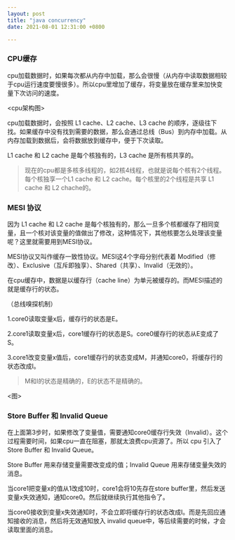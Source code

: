 ```yaml
---
layout: post
title: "java concurrency"
date: 2021-08-01 12:31:00 +0800

---
```




### CPU缓存

cpu加载数据时，如果每次都从内存中加载，那么会很慢（从内存中读取数据相较于cpu运行速度要慢很多）。所以cpu里增加了缓存，将变量放在缓存里来加快变量下次访问的速度。

<cpu架构图>

cpu加载数据时，会按照 L1 cache、L2 cache、L3 cache 的顺序，逐级往下找。如果缓存中没有找到需要的数据，那么会通过总线（Bus）到内存中加载。从内存加载到数据后，会将数据放到缓存中，便于下次读取。

L1 cache 和 L2 cache 是每个核独有的，L3 cache 是所有核共享的。

> 现在的cpu都是多核多线程的，如2核4线程，也就是说每个核有2个线程。每个核独享一个L1 cache 和 L2 cache。每个核里的2个线程是共享 L1 cache 和 L2 chache的。

### MESI 协议

因为 L1 cache 和 L2 cache 是每个核独有的，那么一旦多个核都缓存了相同变量，且一个核对该变量的值做出了修改，这种情况下，其他核要怎么处理该变量呢？这里就需要用到MESI协议。

MESI协议又叫作缓存一致性协议。MESI这4个字母分别代表着 Modified（修改）、Exclusive（互斥即独享）、Shared（共享）、Invalid（无效的）。

在cpu缓存中，数据是以缓存行（cache line）为单元被缓存的。而MESI描述的就是缓存行的状态。

（总线嗅探机制）

1.core0读取变量x后，缓存行的状态是E。

2.core1读取变量x后，core1缓存行的状态是S。core0缓存行的状态从E变成了S。

3.core1改变变量x值后，core1缓存行的状态变成M，并通知core0，将缓存行的状态改成I。

> M和I的状态是精确的，E的状态不是精确的。

<图>

### Store Buffer 和 Invalid Queue

在上面第3步时，如果修改了变量值，需要通知core0缓存行失效（Invalid）。这个过程需要时间，如果cpu一直在阻塞，那就太浪费cpu资源了。所以 cpu 引入了 Store Buffer 和 Invalid Queue。

Store Buffer 用来存储变量需要改变成的值；Invalid Queue 用来存储变量失效的消息。

当core1把变量x的值从1改成10时，core1会将10先存在store buffer里，然后发送变量x失效通知，通知core0。然后就继续执行其他指令了。

当core0接收到变量x失效通知时，不会立即将缓存行的状态改成I。而是先回应通知接收的消息，然后将无效通知放入 invalid queue中，等后续需要的时候，才会读取里面的消息。
